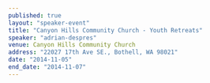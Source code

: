 ```yaml
---
published: true
layout: "speaker-event"
title: "Canyon Hills Community Church - Youth Retreats"
speaker: "adrian-despres"
venue: Canyon Hills Community Church
address: "22027 17th Ave SE., Bothell, WA 98021"
date: "2014-11-05"
end_date: "2014-11-07"
---
```




